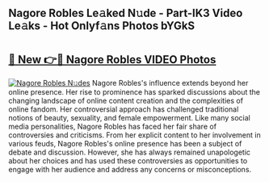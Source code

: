## Nagore Robles Le𝚊ked N𝚞de - Part-IK3 Video Le𝚊ks - Hot Onlyf𝚊ns Photos bYGkS

# <h2><a href="http://ac11922.deff.icu/?id=Nagore+Robles">🔗 New 👉🔴 Nagore Robles VIDEO Photos</a></h2>

[![Nagore Robles N𝚞des](https://i.imgur.com/rIISA9y.gif)](http://ac11922.deff.icu/?id=Nagore+Robles)
Nagore Robles's influence extends beyond her online presence. Her rise to prominence has sparked discussions about the changing landscape of online content creation and the complexities of online fandom. Her controversial approach has challenged traditional notions of beauty, sexuality, and female empowerment. Like many social media personalities, Nagore Robles has faced her fair share of controversies and criticisms. From her explicit content to her involvement in various feuds, Nagore Robles's online presence has been a subject of debate and discussion. However, she has always remained unapologetic about her choices and has used these controversies as opportunities to engage with her audience and address any concerns or misconceptions.
